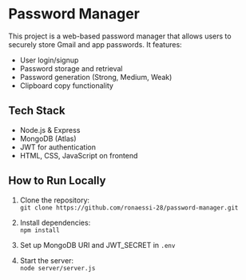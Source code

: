 # Password Manager 
 
This project is a web-based password manager that allows users to securely store Gmail and app passwords. It features: 
   
- User login/signup    
- Password storage and retrieval   
- Password generation (Strong, Medium, Weak)      
- Clipboard copy functionality        
  
## Tech Stack  
- Node.js & Express    
- MongoDB (Atlas)
- JWT for authentication
- HTML, CSS, JavaScript on frontend
 
## How to Run Locally
1. Clone the repository:  
   `git clone https://github.com/ronaessi-28/password-manager.git`

2. Install dependencies:  
   `npm install`

3. Set up MongoDB URI and JWT_SECRET in `.env`

4. Start the server:  
   `node server/server.js`
